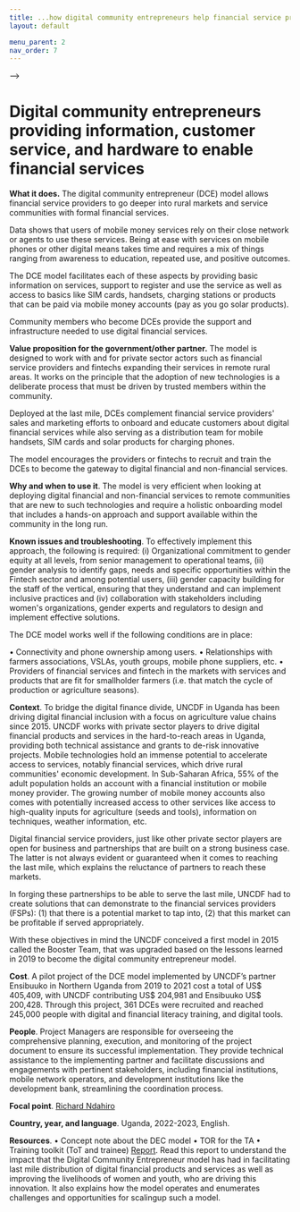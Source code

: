 ```yaml
---
title: ...how digital community entrepreneurs help financial service providers reach rural customers
layout: default

menu_parent: 2
nav_order: 7
---
```

-->

# Digital community entrepreneurs providing information, customer service, and hardware to enable financial services


**What it does.** The digital community entrepreneur (DCE) model allows financial service providers to go deeper into rural markets and service communities with formal financial services. 

Data shows that users of mobile money services rely on their close network or agents to use these services. Being at ease with services on mobile phones or other digital means takes time and requires a mix of things ranging from awareness to education, repeated use, and positive outcomes. 

The DCE model facilitates each of these aspects by providing basic information on services, support to register and use the service as well as access to basics like SIM cards, handsets, charging stations or products that can be paid via mobile money accounts (pay as you go solar products).

Community members who become DCEs provide the support and infrastructure needed to use digital financial services.
 

**Value proposition for the government/other partner.** The model is designed to work with and for private sector actors such as financial service providers and fintechs expanding their services in remote rural areas. It works on the principle that the adoption of new technologies is a deliberate process that must be driven by trusted members within the community.

Deployed at the last mile, DCEs complement financial service providers' sales and marketing efforts to onboard and educate customers about digital financial services while also serving as a distribution team for mobile handsets, SIM cards and solar products for charging phones. 

The model encourages the providers or fintechs to recruit and train the DCEs to become the gateway to digital financial and non-financial services.

**Why and when to use it**. The model is very efficient when looking at deploying digital financial and non-financial services to remote communities that are new to such technologies and require a holistic onboarding model that includes a hands-on approach and support available within the community in the long run.

**Known issues and troubleshooting**. To effectively implement this approach, the following is required: (i) Organizational commitment to gender equity at all levels, from senior management to operational teams, (ii) gender analysis to identify gaps, needs and specific opportunities within the Fintech sector and among potential users, (iii) gender capacity building for the staff of the vertical, ensuring that they understand and can implement inclusive practices and (iv) collaboration with stakeholders including women's organizations, gender experts and regulators to design and implement effective solutions.

The DCE model works well if the following conditions are in place:

•	Connectivity and phone ownership among users.
•	Relationships with farmers associations, VSLAs, youth groups, mobile phone suppliers, etc.
•	Providers of financial services and fintech in the markets with services and products that are fit for smallholder farmers (i.e. that match the cycle of production or agriculture seasons).

**Context**. To bridge the digital finance divide, UNCDF in Uganda has been driving digital financial inclusion with a focus on agriculture value chains since 2015. UNCDF works with private sector players to drive digital financial products and services in the hard-to-reach areas in Uganda, providing both technical assistance and grants to de-risk innovative projects.
Mobile technologies hold an immense potential to accelerate access to services, notably financial services, which drive rural communities' economic development. In Sub-Saharan Africa, 55% of the adult population holds an account with a financial institution or mobile money provider. The growing number of mobile money accounts also comes with potentially increased access to other services like access to high-quality inputs for agriculture (seeds and tools), information on techniques, weather information, etc.

Digital financial service providers, just like other private sector players are open for business and partnerships that are built on a strong business case. The latter is not always evident or guaranteed when it comes to reaching the last mile, which explains the reluctance of partners to reach these markets.

In forging these partnerships to be able to serve the last mile, UNCDF had to create solutions that can demonstrate to the financial services providers (FSPs): (1) that there is a potential market to tap into, (2) that this market can be profitable if served appropriately.

With these objectives in mind the UNCDF conceived a first model in 2015 called the Booster Team, that was upgraded based on the lessons learned in 2019 to become the digital community entrepreneur model.


**Cost**. A pilot project of the DCE model implemented by UNCDF’s partner Ensibuuko in Northern Uganda from 2019 to 2021 cost a total of US$ 405,409, with UNCDF contributing US$ 204,981 and Ensibuuko US$ 200,428.  Through this project, 361 DCEs were recruited and reached 245,000 people with digital and financial literacy training, and digital tools.  

**People**. Project Managers are responsible for overseeing the comprehensive planning, execution, and monitoring of the project document to ensure its successful implementation. They provide technical assistance to the implementing partner and facilitate discussions and engagements with pertinent stakeholders, including financial institutions, mobile network operators, and development institutions like the development bank, streamlining the coordination process.

**Focal point**. [Richard Ndahiro](/Financial-inclusion-toolkit/contributors/Richard-Ndahiro.html)

**Country, year, and language**. Uganda, 2022-2023, English. 

**Resources**. 
•	Concept note about the DEC model
•	TOR for the TA
•	Training toolkit (ToT and trainee)
[Report](https://www.uncdf.org/article/6446/digital-community-entrepreneurs---going-the-extra-mile-to-close-the-digital-gap-in-rural-uganda). Read this report to understand the impact that the Digital Community Entrepreneur model has had in facilitating last mile distribution of digital financial products and services as well as improving the livelihoods of women and youth, who are driving this innovation. It also explains  how the model operates and enumerates challenges and opportunities for scalingup such a model.

